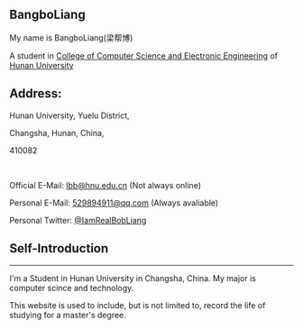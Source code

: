 ## BangboLiang

My name is BangboLiang(梁帮博) 

A student in [College of Computer Science and Electronic Engineering](http://csee.hnu.edu.cn/) of [Hunan  University](http://www.hnu.edu.cn/)

## Address:
Hunan University, Yuelu District,

Changsha, Hunan, China,

410082

&nbsp;

Official E-Mail: lbb@hnu.edu.cn (Not always online)

Personal E-Mail: 529894911@qq.com (Always avaliable)

Personal Twitter: [@IamRealBobLiang](https://twitter.com/IamRealBobLiang)

## Self-Introduction
***
I'm a Student in Hunan University in Changsha, China. My major is computer scince and technology. 

This website is used to include, but is not limited to, record the life of studying for a master's degree.


